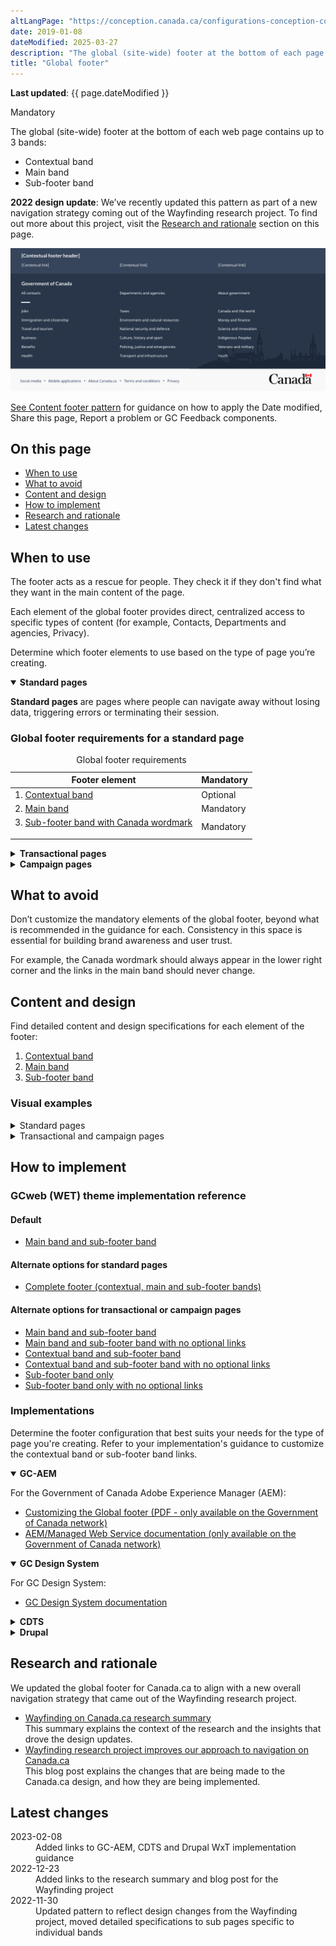 ```yaml
---
altLangPage: "https://conception.canada.ca/configurations-conception-communes/pied-page.html"
date: 2019-01-08
dateModified: 2025-03-27
description: "The global (site-wide) footer at the bottom of each page. It includes the main band, contextual band and sub-footer band. This is a mandatory pattern with optional elements."
title: "Global footer"
---
```

<p><strong>Last updated</strong>: {{ page.dateModified }}</p>
<p><span class="label label-danger">Mandatory</span></p>
<p>The global (site-wide) footer at the bottom of each web page contains up to 3 bands:</p>
<ul>
  <li>Contextual band</li>
  <li>Main band</li>
  <li>Sub-footer band</li>
</ul>
<p><strong>2022 design update</strong>: We’ve recently updated this pattern as part of a new navigation strategy coming
  out of the Wayfinding research project. To find out more about this project, visit the <a href="#research">Research and rationale</a> section on this page.</p>
<!--<a href="">Blog post link</a>-->
<div class="pattern-demo mrgn-tp-lg mrgn-bttm-xl"><img src="../images/footer-en-crop.png" class="img-responsive" alt=""> </div>
<p><a href="site-footer-content.html">See Content footer pattern</a> for guidance on how to apply the Date modified, Share this page, Report a problem or GC Feedback components.</p>
<section>
  <h2>On this page</h2>
  <ul>
    <li><a href="#use">When to use</a></li>
    <li><a href="#avoid">What to avoid</a></li>
    <li><a href="#design">Content and design</a></li>
    <li><a href="#implement">How to implement</a></li>
    <li><a href="#research">Research and rationale</a></li>
    <li><a href="#latest">Latest changes</a></li>
  </ul>
</section>
<section>
  <h2 id="use">When to use</h2>
  <p>The footer acts as a rescue for people. They check it if they don't find what they want in the main content of the page.</p>
  <p>Each element of the global footer provides direct, centralized access to specific types of content (for example, Contacts, Departments and agencies, Privacy).</p>
  <p>Determine which footer elements to use based on the type of page you’re creating.</p>
  <div class="wb-tabs">
    <div class="tabpanels">
      <details id="001" open="open">
        <summary><strong>Standard pages</strong></summary>
        <div class="col-md-9">
          <p class="mrgn-tp-lg"><strong>Standard pages</strong> are pages where people can navigate away without losing data, triggering errors or terminating their session.</p>
        </div>
        <div class="col-md-12">
          <h3>Global footer requirements for a standard page</h3>
          <div class="panel panel-default mrgn-tp-md">
            <table class="table table-striped table-condensed" id="mandatory-01" aria-live="polite">
              <caption class="wb-inv">
              Global footer requirements
              </caption>
              <thead>
                <tr>
                  <th class="col-md-4">Footer element</th>
                  <th class="col-md-3">Mandatory</th>
                </tr>
              </thead>
              <tbody>
                <tr>
                  <td>1. <a href="site-footer-contextual.html">Contextual band</a></td>
                  <td>Optional</td>
                </tr>
                <tr>
                  <td>2. <a href="site-footer-main.html">Main band</a></td>
                  <td><span class="far fa-check-circle text-success"></span><span class="wb-inv"> Mandatory</span></td>
                </tr>
                <tr>
                  <td>3. <a href="site-footer-sub.html">Sub-footer band with Canada wordmark
                    <p></p>
                    </a></td>
                  <td><span class="far fa-check-circle text-success"></span><span class="wb-inv"> Mandatory</span></td>
                </tr>
              </tbody>
            </table>
          </div>
        </div>
      </details>
      <details id="002">
        <summary><strong>Transactional pages</strong></summary>
        <div class="col-md-9">
          <p class="mrgn-tp-lg"><strong>Transactional pages</strong> are pages with an interaction task where people might lose data, trigger errors, or terminate their session if they navigate away from the page.</p>
        </div>
        <div class="col-md-12">
          <h3>Global footer requirements for a transactional page</h3>
          <div class="panel panel-default mrgn-tp-md">
            <table class="table table-striped table-condensed" id="mandatory-02" aria-live="polite">
              <caption class="wb-inv">
              Global footer requirements
              </caption>
              <thead>
                <tr>
                  <th class="col-md-4">Footer element</th>
                  <th class="col-md-3">Mandatory</th>
                </tr>
              </thead>
              <tbody>
                <tr>
                  <td>1. <a href="site-footer-contextual.html">Contextual band</a></td>
                  <td>Optional</td>
                </tr>
                <tr>
                  <td>2. <a href="site-footer-main.html">Main band</a></td>
                  <td>Optional</td>
                </tr>
                <tr>
                  <td>3. <a href="site-footer-sub.html">Sub-footer band with Canada wordmark</a></td>
                  <td><span class="far fa-check-circle text-success"></span><span class="wb-inv"> Mandatory</span></td>
                </tr>
              </tbody>
            </table>
          </div>
        </div>
      </details>
      <details id="003">
        <summary><strong>Campaign pages</strong></summary>
        <div class="col-md-9">
          <p class="mrgn-tp-lg"><strong>Campaign pages</strong> are landing pages for external marketing or advertising
            campaigns. The flexibility in layout allows institutions to include elements of their external campaign in the page.</p>
        </div>
        <div class="col-md-12">
          <h3>Global footer requirements for a campaign page</h3>
          <div class="panel panel-default mrgn-tp-md">
            <table class="table table-striped table-condensed" id="mandatory-03" aria-live="polite">
              <caption class="wb-inv">
              Global footer requirements
              </caption>
              <thead>
                <tr>
                  <th class="col-md-4">Footer element</th>
                  <th class="col-md-3">Mandatory</th>
                </tr>
              </thead>
              <tbody>
                <tr>
                  <td>1. <a href="site-footer-contextual.html">Contextual band</a></td>
                  <td>Optional</td>
                </tr>
                <tr>
                  <td>2. <a href="site-footer-main.html">Main band</a></td>
                  <td>Optional</td>
                </tr>
                <tr>
                  <td>3. <a href="site-footer-sub.html">Sub-footer band with Canada wordmark</a></td>
                  <td><span class="far fa-check-circle text-success"></span><span class="wb-inv"> Mandatory</span></td>
                </tr>
              </tbody>
            </table>
          </div>
        </div>
      </details>
    </div>
  </div>
</section>
<section>
  <h2 id="avoid">What to avoid</h2>
  <p>Don’t customize the mandatory elements of the global footer, beyond what is recommended in the guidance for each. Consistency in this space is essential for building brand awareness and user trust.</p>
  <p>For example, the Canada wordmark should always appear in the lower right corner and the links in the main band should never change.</p>
</section>
<section>
  <h2 id="design">Content and design</h2>
  <p>Find detailed content and design specifications for each element of the footer:</p>
  <ol>
    <li><a href="site-footer-contextual.html">Contextual band</a></li>
    <li><a href="site-footer-main.html">Main band</a></li>
    <li><a href="site-footer-sub.html">Sub-footer band</a></li>
  </ol>
  <h3>Visual examples</h3>
  <details>
    <summary class="bg-info">Standard pages</summary>
    <div class="pattern-demo mrgn-tp-md mrgn-bttm-md">
      <figure class="mrgn-tp-md mrgn-bttm-lg">
        <figcaption><b>Global footer – large screen</b></figcaption>
        <img src="../images/footer-en.png" class="img-responsive"
				alt="Diagram of global footer for large screens. Text version below:">
        <details>
          <summary class="wb-toggle" data-toggle="{&quot;print&quot;:&quot;on&quot;}">Text version</summary>
          <p>On large screens the global footer includes 3 distinct bands of links. The first is the
            contextual band. It contains a title and 3 contextual links in a single row. The second is the main band. It’s arranged in 3 columns and contains links to
            “All contacts,” “Departments and agencies,” and “About government.” There is a small decorative line as a break before
            continuing with links to all themes and audiences. The sub-footer is at the bottom and contains links to “Social media,”
            “Mobile applications,” “About Canada.ca,” “Terms and conditions,” and “Privacy.” These are all aligned to the left in a single
            row. It also includes the Canada wordmark in the same row, aligned to the right.</p>
        </details>
      </figure>
    </div>
    <div class="pattern-demo mrgn-tp-md mrgn-tp-lg">
      <figure class="mrgn-tp-md mrgn-bttm-lg">
        <figcaption><b>Global footer – small screen</b></figcaption>
        <img src="../images/footer-mobile-en.png" class="img-responsive"
				alt="Diagram of global footer for small screens. Text version below:">
        <details>
          <summary class="wb-toggle" data-toggle="{&quot;print&quot;:&quot;on&quot;}">Text version</summary>
          <p>On small screens the global footer includes 3 distinct bands of links. The first is
            the contextual band. It contains a title and 3 contextual links in a single column. The second is the main band. It’s arranged in a single column and contains links
            to “All contacts,” “Departments and agencies,” and “About government.” There is a small decorative line as a break before
            continuing with links to all themes and audiences. The sub-footer is at the bottom and contains links to “Social media,”
            “Mobile applications,” “About Canada.ca,” “Terms and conditions,” and “Privacy,” arranged in 2 columns. Below these links is a final row with a “Top of page” link aligned to the left and the Canada wordmark aligned to the right.</p>
        </details>
      </figure>
    </div>
  </details>
  <details>
    <summary class="bg-info">Transactional and campaign pages</summary>
    <div class="pattern-demo mrgn-tp-md mrgn-bttm-md">
      <figure class="mrgn-tp-md mrgn-bttm-lg">
        <figcaption><b>Minimum global footer – large screen</b></figcaption>
        <img src="../images/footer-min-en.png" class="img-responsive"
					alt="Diagram of minimum global footer for large screens. Text version below:">
        <details>
          <summary class="wb-toggle" data-toggle="{&quot;print&quot;:&quot;on&quot;}">Text version</summary>
          <p>On large screens, the minimum global footer for transactional and campaign pages includes only the sub-footer band with links
            to “Terms and conditions” and “Privacy.” These are aligned to the left in a single row. It also
            includes the Canada wordmark in the same row, aligned to the right.</p>
        </details>
      </figure>
    </div>
    <div class="pattern-demo mrgn-tp-md mrgn-tp-lg">
      <figure class="mrgn-tp-md mrgn-bttm-lg">
        <figcaption><b>Minimum global footer – small screen</b></figcaption>
        <img src="../images/footer-min-mobile-en.png" class="img-responsive"
					alt="Diagram of minimum global footer for small screens. Text version below:">
        <details>
          <summary class="wb-toggle" data-toggle="{&quot;print&quot;:&quot;on&quot;}">Text version</summary>
          <p>On small screens, the minimum global footer for transactional and campaign pages includes only the sub-footer band, with
            links to “Terms and conditions” and “Privacy.” Below these links is a final row with a “Top of page”
            link, aligned to the left and the Canada wordmark aligned to the right.</p>
        </details>
      </figure>
    </div>
  </details>
</section>
<section>
  <h2 id="implement">How to implement</h2>
  <h3>GCweb (WET) theme implementation reference</h3>
  <h4>Default</h4>
  <ul>
    <li><a href="https://wet-boew.github.io/GCWeb/sites/footers/no-footer-contextual-en.html">Main band and sub-footer band</a></li>
  </ul>
  <h4>Alternate options for standard pages</h4>
  <ul>
    <li><a href="https://wet-boew.github.io/GCWeb/sites/footers/footers-en.html">Complete footer (contextual, main and sub-footer bands)</a></li>
  </ul>
  <h4>Alternate options for transactional or campaign pages</h4>
  <ul>
    <li><a href="https://wet-boew.github.io/GCWeb/sites/footers/no-footer-contextual-en.html">Main band and sub-footer band</a></li>
    <li><a href="https://wet-boew.github.io/GCWeb/sites/footers/only-footer-main-en.html">Main band and sub-footer band with no optional links</a></li>
    <li><a href="https://wet-boew.github.io/GCWeb/sites/footers/no-footer-main-en.html">Contextual band and sub-footer band</a></li>
    <li><a href="https://wet-boew.github.io/GCWeb/sites/footers/only-footer-contextual-en.html">Contextual band and sub-footer band with no optional links</a></li>
    <li><a href="https://wet-boew.github.io/GCWeb/sites/footers/only-footer-corporate-en.html">Sub-footer band only</a></li>
    <li><a href="https://wet-boew.github.io/GCWeb/sites/footers/no-footers-en.html">Sub-footer band only with no optional links</a></li>
  </ul>
</section>
<section>
  <h3>Implementations</h3>
  <p>Determine the footer configuration that best suits your needs for the type of page you're creating. Refer to your implementation's guidance to customize the contextual band or sub-footer band links.</p>
  <div class="wb-tabs mrgn-tp-lg">
    <div class="tabpanels">
      <details id="004" open="open">
        <summary><strong>GC-AEM</strong></summary>
        <p class="mrgn-tp-lg">For the Government of Canada Adobe Experience Manager (AEM):</p>
        <ul>
          <li><a href="https://www.gcpedia.gc.ca/gcwiki/images/2/22/AEM-6.5-Documentation-Unit_3-1-1-_Customizing_Global_Footer.pdf">Customizing the Global footer (PDF - only available on the Government of Canada network)</a></li>
          <li><a href="https://www.gcpedia.gc.ca/wiki/AEM_GC-specific_Documentation_6.5">AEM/Managed Web Service documentation (only available on the Government of Canada network)</a></li>
        </ul>
      </details>
      <details id="0041" open="open">
        <summary><strong>GC Design System</strong></summary>
        <p class="mrgn-tp-lg">For GC Design System:</p>
        <ul>
          <li><a href="https://design-system.alpha.canada.ca/en/components/footer/">GC Design System documentation</a></li>
        </ul>
      </details>
      <details id="005">
        <summary><strong>CDTS</strong></summary>
        <p class="mrgn-tp-lg">For the Centrally Deployed Templates Solution (CDTS):</p>
        <ul>
          <li><a href="https://cdts.service.canada.ca/app/cls/WET/gcweb/v4_0_47/cdts/samples/footer-en.html">Complete footer (contextual, main, sub-footer bands)</a></li>
          <li><a href="https://cenw-wscoe.github.io/sgdc-cdts/docs/index-en.html">CDTS documentation</a></li>
        </ul>
      </details>
      <details id="006">
        <summary><strong>Drupal</strong></summary>
        <p class="mrgn-tp-lg">For Drupal:</p>
        <ul>
          <li><a href="https://drupalwxt.github.io/">Drupal WxT documentation</a></li>
        </ul>
        <p>2023 footer update:</p>
        <ul>
          <li><a href="https://github.com/drupalwxt/wxt/releases/tag/4.4.1">Drupal WxT (4.4.1) release notes</a></li>
          <li><a href="https://drupalwxt.github.io/en/docs/general/update/">Drupal WxT update process</a></li>
        </ul>
      </details>
    </div>
  </div>
</section>
<section>
  <h2 id="research">Research and rationale</h2>
  <p>We updated the global footer for Canada.ca to align with a new overall navigation strategy that came out of the
    Wayfinding research project.</p>
  <ul>
    <li><a href="{{ site.url }}/research-summaries/wayfinding-on-canada-ca">Wayfinding on Canada.ca research summary</a><br>
      This summary explains the context of the research and the insights that drove the design updates.</li>
    <li><a href="https://blog.canada.ca/2022/12/21/wayfinding-research-project">Wayfinding research project improves our approach to navigation on Canada.ca</a><br>
      This blog post explains the changes that are being made to the Canada.ca design, and how they are being implemented.</li>
  </ul>
</section>
<section>
  <h2 id="latest">Latest changes</h2>
  <dl class="dl-horizontal">
    <dt>
      <time datetime="2023-02-08" class="link-muted">2023-02-08</time>
    </dt>
    <dd>Added links to GC-AEM, CDTS and Drupal WxT implementation guidance</dd>
    <dt>
      <time datetime="2022-12-23" class="link-muted">2022-12-23</time>
    </dt>
    <dd>Added links to the research summary and blog post for the Wayfinding project</dd>
    <dt>
      <time datetime="2022-11-30" class="link-muted">2022-11-30</time>
    </dt>
    <dd>Updated pattern to reflect design changes from the Wayfinding project, moved detailed specifications to sub pages specific to individual bands</dd>
  </dl>
</section>
